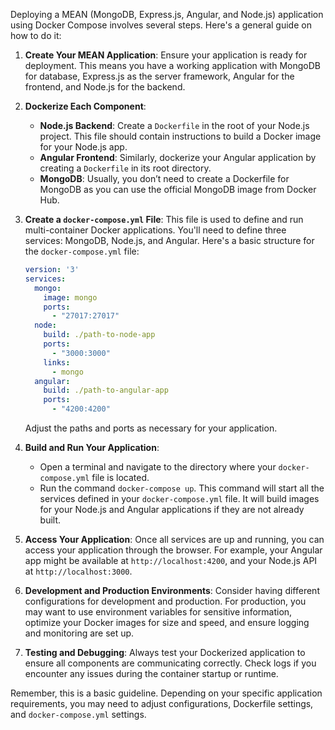 Deploying a MEAN (MongoDB, Express.js, Angular, and Node.js) application using Docker Compose involves several steps. Here's a general guide on how to do it:

1. **Create Your MEAN Application**: Ensure your application is ready for deployment. This means you have a working application with MongoDB for database, Express.js as the server framework, Angular for the frontend, and Node.js for the backend.

2. **Dockerize Each Component**:
    - **Node.js Backend**: Create a `Dockerfile` in the root of your Node.js project. This file should contain instructions to build a Docker image for your Node.js app.
    - **Angular Frontend**: Similarly, dockerize your Angular application by creating a `Dockerfile` in its root directory.
    - **MongoDB**: Usually, you don’t need to create a Dockerfile for MongoDB as you can use the official MongoDB image from Docker Hub.

3. **Create a `docker-compose.yml` File**: This file is used to define and run multi-container Docker applications. You'll need to define three services: MongoDB, Node.js, and Angular. Here's a basic structure for the `docker-compose.yml` file:

    ```yaml
    version: '3'
    services:
      mongo:
        image: mongo
        ports:
          - "27017:27017"
      node:
        build: ./path-to-node-app
        ports:
          - "3000:3000"
        links:
          - mongo
      angular:
        build: ./path-to-angular-app
        ports:
          - "4200:4200"
    ```

    Adjust the paths and ports as necessary for your application. 

4. **Build and Run Your Application**:
    - Open a terminal and navigate to the directory where your `docker-compose.yml` file is located.
    - Run the command `docker-compose up`. This command will start all the services defined in your `docker-compose.yml` file. It will build images for your Node.js and Angular applications if they are not already built.

5. **Access Your Application**: Once all services are up and running, you can access your application through the browser. For example, your Angular app might be available at `http://localhost:4200`, and your Node.js API at `http://localhost:3000`.

6. **Development and Production Environments**: Consider having different configurations for development and production. For production, you may want to use environment variables for sensitive information, optimize your Docker images for size and speed, and ensure logging and monitoring are set up.

7. **Testing and Debugging**: Always test your Dockerized application to ensure all components are communicating correctly. Check logs if you encounter any issues during the container startup or runtime.

Remember, this is a basic guideline. Depending on your specific application requirements, you may need to adjust configurations, Dockerfile settings, and `docker-compose.yml` settings.
